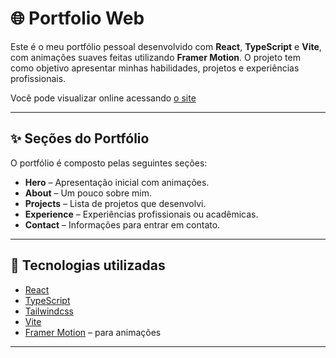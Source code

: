 # 🌐 Portfolio Web

Este é o meu portfólio pessoal desenvolvido com **React**, **TypeScript** e **Vite**, com animações suaves feitas utilizando **Framer Motion**. O projeto tem como objetivo apresentar minhas habilidades, projetos e experiências profissionais.

Você pode visualizar online acessando [o site](https://portfolio-gdias.netlify.app/)

---

## ✨ Seções do Portfólio

O portfólio é composto pelas seguintes seções:

- **Hero** – Apresentação inicial com animações.
- **About** – Um pouco sobre mim.
- **Projects** – Lista de projetos que desenvolvi.
- **Experience** – Experiências profissionais ou acadêmicas.
- **Contact** – Informações para entrar em contato.

---

## 🚀 Tecnologias utilizadas

- [React](https://reactjs.org/)
- [TypeScript](https://www.typescriptlang.org/)
- [Tailwindcss](https://tailwindcss.com/)
- [Vite](https://vitejs.dev/)
- [Framer Motion](https://www.framer.com/motion/) – para animações

---

